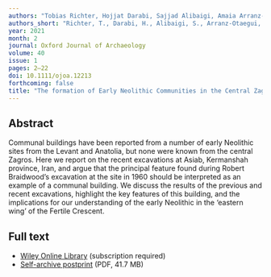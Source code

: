```yaml
---
authors: "Tobias Richter, Hojjat Darabi, Sajjad Alibaigi, Amaia Arranz-Otaegui, Pernille Bangsgaard, Shokouh Khosravi, Lisa Maher, Peder Mortensen, Patrick Pedersen, Joe Roe, and Lisa Yeomans"
authors_short: "Richter, T., Darabi, H., Alibaigi, S., Arranz-Otaegui, A., Bangsgaard, P., Khosravi, S., Maher, L., Mortensen, P., Pedersen, P., Roe, J., & Yeomans, L."
year: 2021
month: 2
journal: Oxford Journal of Archaeology
volume: 40
issue: 1
pages: 2–22
doi: 10.1111/ojoa.12213
forthcoming: false
title: "The formation of Early Neolithic Communities in the Central Zagros: an 11,500 year old communal structure at Asiab"
---
```


## Abstract

Communal buildings have been reported from a number of early Neolithic sites from the Levant and Anatolia, but none were known from the central Zagros. Here we report on the recent excavations at Asiab, Kermanshah province, Iran, and argue that the principal feature found during Robert Braidwood’s excavation at the site in 1960 should be interpreted as an example of a communal building. We discuss the results of the previous and recent excavations, highlight the key features of this building, and the implications for our understanding of the early Neolithic in the ‘eastern wing’ of the Fertile Crescent.

## Full text

* [Wiley Online Library](https://onlinelibrary.wiley.com/doi/full/10.1111/ojoa.12213) (subscription required)
* [Self-archive postprint](/pdf/Richter_et_al_2021.pdf) (PDF, 41.7 MB)
